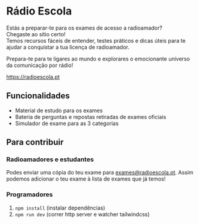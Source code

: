 # Rádio Escola


Estás a preparar-te para os exames de acesso a radioamador?  
Chegaste ao sítio certo!  
Temos recursos fáceis de entender, testes práticos e dicas úteis para te ajudar a conquistar a tua licença de radioamador.

Prepara-te para te ligares ao mundo e explorares o emocionante universo da comunicação por rádio!


https://radioescola.pt
## Funcionalidades

- Material de estudo para os exames
- Bateria de perguntas e repostas retiradas de exames oficiais
- Simulador de exame para as 3 categorias


## Para contribuir


### Radioamadores e estudantes

Podes enviar uma cópia do teu exame para exames@radioescola.pt. Assim podemos adicionar o teu exame à lista de exames que já temos!

### Programadores

1. `npm install` (instalar dependências)
2. `npm run dev` (correr http server e watcher tailwindcss)



